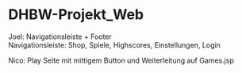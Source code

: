 # DHBW-Projekt_Web

Joel: Navigationsleiste + Footer <br/>
Navigationsleiste: Shop, Spiele, Highscores, Einstellungen, Login <br/>

Nico: Play Seite mit mittigem Button und Weiterleitung auf Games.jsp